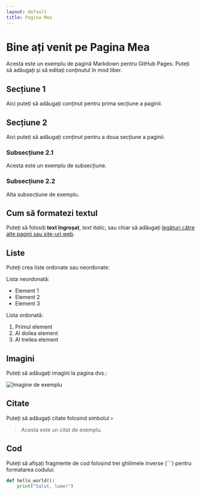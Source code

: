 ```yaml
---
layout: default
title: Pagina Mea
---
```


# Bine ați venit pe Pagina Mea

Acesta este un exemplu de pagină Markdown pentru GitHub Pages. Puteți să adăugați și să editați conținutul în mod liber.

## Secțiune 1

Aici puteți să adăugați conținut pentru prima secțiune a paginii.

## Secțiune 2

Aici puteți să adăugați conținut pentru a doua secțiune a paginii.

### Subsecțiune 2.1

Acesta este un exemplu de subsecțiune.

### Subsecțiune 2.2

Alta subsecțiune de exemplu.

## Cum să formatezi textul

Puteți să folosiți **text îngroșat**, *text italic*, sau chiar să adăugați [legături către alte pagini sau site-uri web](https://www.github.com).

## Liste

Puteți crea liste ordonate sau neordonate:

Lista neordonată:
- Element 1
- Element 2
- Element 3

Lista ordonată:
1. Primul element
2. Al doilea element
3. Al treilea element

## Imagini

Puteți să adăugați imagini la pagina dvs.:

![Imagine de exemplu](https://via.placeholder.com/150)

## Citate

Puteți să adăugați citate folosind simbolul `>`

> Acesta este un citat de exemplu.

## Cod

Puteți să afișați fragmente de cod folosind trei ghilimele inverse (\`\`\`) pentru formatarea codului:

```python
def hello_world():
    print("Salut, lume!")
